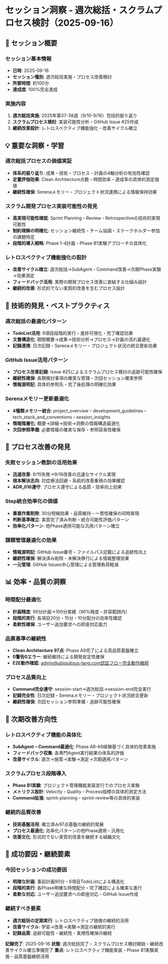 # セッション洞察 - 週次総括・スクラムプロセス検討（2025-09-16）

## 🎯 セッション概要

### セッション基本情報
- **日時**: 2025-09-16
- **セッション種別**: 週次総括実施・プロセス改善検討
- **所要時間**: 約100分
- **達成度**: 100%完全達成

### 実施内容
1. **週次総括実施**: 2025年第37-38週（9/10-9/16）包括的振り返り
2. **スクラムプロセス検討**: 実装可能性分析・GitHub Issue #25作成
3. **継続改善設計**: レトロスペクティブ機能強化・改善サイクル確立

## 💡 重要な洞察・学習

### 週次総括プロセスの価値実証
- **体系的振り返り**: 成果・技術・プロセス・計画の4軸分析の有効性確認
- **定量評価効果**: Clean Architecture点数・時間効率・達成率の具体的測定価値
- **継続性確保**: Serenaメモリー・プロジェクト状況連携による情報保持効果

### スクラム開発プロセス実装可能性の発見
- **高実現可能性確認**: Sprint Planning・Review・Retrospectiveの技術的実現可能性
- **制約理解の明確化**: セッション継続性・チーム協調・ステークホルダー参加の課題特定
- **段階的導入戦略**: Phase 1-4計画・Phase B1実験アプローチの具体化

### レトロスペクティブ機能強化の設計
- **改善サイクル確立**: 週次総括→SubAgent・Command改善→次期Phase実験→効果測定
- **フィードバック活用**: 実際の開発プロセス改善に直結する仕組み設計
- **継続的改善**: 形式的でない実質的改善を生むプロセス設計

## 🔧 技術的発見・ベストプラクティス

### 週次総括の最適化パターン
- **TodoList活用**: 6項目段階的実行・進捗可視化・完了確認効果
- **文書構造化**: 期間概要→成果→技術分析→プロセス→計画の流れ最適化
- **記録連携**: 日次記録・Serenaメモリー・プロジェクト状況の統合更新効果

### GitHub Issue活用パターン
- **プロセス改善記録**: Issue #25によるスクラムプロセス検討の追跡可能性確保
- **継続性確保**: 長期検討事項の確実な管理・次回セッション確実参照
- **情報源明記**: 具体的参照先・完了後処理の明確化効果

### Serenaメモリー更新最適化
- **4種類メモリー統合**: project_overview・development_guidelines・tech_stack_and_conventions・session_insights
- **情報階層化**: 概要→詳細→技術→洞察の情報構造最適化
- **次回参照準備**: 必要情報の確実な保存・参照容易性確保

## 🚀 プロセス改善の発見

### 失敗セッション教訓の活用効果
- **迅速改善**: 9/15失敗→9/16改善の迅速なサイクル実現
- **根本解決志向**: 対症療法回避・系統的改善重視の効果確認
- **ADR_016遵守**: プロセス遵守による品質・効率向上効果

### Step統合効率化の価値
- **重複作業削除**: 30分短縮効果・品質維持・一貫性確保の同時実現
- **判断基準確立**: 実質完了済み判断・統合可能性評価パターン
- **効率化パターン**: 他Phase適用可能な汎用パターン確立

### 課題管理最適化の効果
- **情報源明記**: GitHub Issue番号・ファイルパス記載による追跡性向上
- **継続性確保**: 解決済み削除・未解決移行による情報整理効果
- **一元管理**: GitHub Issues中心管理による管理負荷軽減

## 📊 効率・品質の洞察

### 時間配分最適化
- **計画精度**: 90分計画→100分実績（90%精度・許容範囲内）
- **段階的実行**: 各項目20分・15分・10分配分の効率性確認
- **柔軟性確保**: ユーザー追加要求への即座対応能力

### 品質基準の継続性
- **Clean Architecture 97点**: Phase A9完了による高品質基盤確立
- **0警告0エラー**: 継続維持による開発安定性確保
- **E2E動作確認**: admin@ubiquitous-lang.com認証フロー完全動作継続

### プロセス品質向上
- **Command完全遵守**: session-start→週次総括→session-end完全実行
- **記録完全性**: 日次記録・Serenaメモリー・プロジェクト状況統合更新
- **継続性確保**: 次回セッション参照準備・追跡可能性確保

## 🔄 次期改善方向性

### レトロスペクティブ機能の具体化
- **SubAgent・Command最適化**: Phase A8-A9経験基づく具体的改善実施
- **フィードバック収集**: 各専門Agent実行結果の体系的評価
- **改善サイクル**: 週次→施策→実験→測定→次期適用パターン

### スクラムプロセス段階導入
- **Phase B1実験**: プロジェクト管理機能実装並行でのプロセス実験
- **メトリクス設計**: Velocity・Quality・Process指標の具体的測定方法
- **Command拡張**: sprint-planning・sprint-review等の具体的実装

### 継続的品質改善
- **技術基盤活用**: 確立済み97点基盤の継続的発展
- **プロセス最適化**: 効率化パターンの他Phase適用・汎用化
- **改善文化**: 形式的でない実質的改善を継続する組織文化

## 🎯 成功要因・継続要素

### 今回セッションの成功要因
- **明確な計画**: 事前計画90分・6項目TodoListによる構造化
- **段階的実行**: 各Phase明確な時間配分・完了確認による確実な進行
- **柔軟な対応**: ユーザー追加要求への即座対応・GitHub Issue作成

### 継続すべき要素
- **週次総括の定期実行**: レトロスペクティブ価値の継続的活用
- **改善サイクル**: 学習→改善→実験→測定の継続的実行
- **記録品質**: 追跡可能性・継続性・実用性確保の継続

**記録完了**: 2025-09-16
**状態**: 週次総括完了・スクラムプロセス検討開始・継続改善サイクル確立準備完了
**重点**: レトロスペクティブ機能実装・Phase B1実験実施・品質基盤継続活用